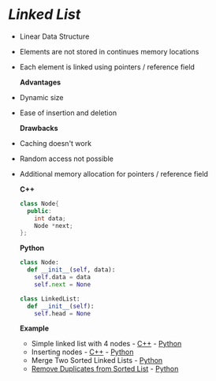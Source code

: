 # ***Linked List***

- Linear Data Structure
- Elements are not stored in continues memory locations
- Each element is linked using pointers / reference field 
  
  **Advantages**

- Dynamic size
- Ease of insertion and deletion 
  
  **Drawbacks**
- Caching doesn't work
- Random access not possible
- Additional memory allocation for pointers / reference field

  **C++**
  ```cpp
  class Node{
    public:
      int data;
      Node *next;
  };

  ```
  **Python**
  ```py
  class Node:
    def __init__(self, data):
      self.data = data
      self.next = None

  class LinkedList:
    def __init__(self):
      self.head = None
  ```

  **Example**
  - Simple linked list with 4 nodes - [C++](simple_linked_list/main.cpp) - [Python](simple_linked_list/main.py)
  - Inserting nodes - [C++](inserting_nodes/main.cpp) - [Python](inserting_nodes/main.py)
  - Merge Two Sorted Linked Lists - [Python](merge-two-sorted-linked-lists/main.py)
  - [Remove Duplicates from Sorted List](https://leetcode.com/remove-duplicates-from-sorted-list/) - [Python](remove-duplicates-from-sorted-list/main.py)